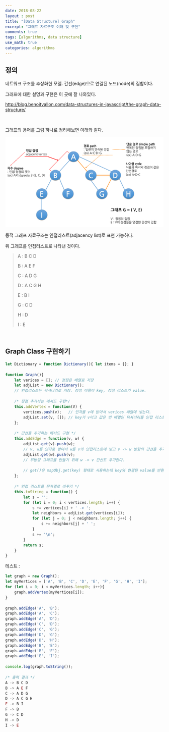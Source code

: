 ```yaml
---
date: 2018-08-22
layout : post
title: "[Data Structure] Graph"
excerpt: "그래프 자료구조 이해 및 구현"
comments: true
tags: [algorithms, data structure]
use_math: true
categories: algorithms
---
```




## 정의

네트워크 구조를 추상화한 모델. 간선(edge)으로 연결된 노드(node)의 집합이다. 

그래프에 대한 설명과 구현은 이 곳에 잘 나와있다.

http://blog.benoitvallon.com/data-structures-in-javascript/the-graph-data-structure/

<br>

그래프의 용어를 그림 하나로 정리해보면 아래와 같다.

<img src="https://github.com/lifeisgouda/img/blob/master/Algorithms/graph.png?raw=true">

<br>

동적 그래프 자료구조는 인접리스트(adjacency list)로 표현 가능하다.

위 그래프를 인접리스트로 나타낸 것이다.

> A : B C D
>
> B : A E F
>
> C : A D G
>
> D : A C G H
>
> E : B I
>
> G : C D
>
> H : D
>
> I : E

<br>

## Graph Class 구현하기

```javascript
let Dictionary = function Dictionary(){ let items = {}; }

function Graph(){
    let verices = []; // 정점은 배열로 저장
    let adjList = new Dictionary(); 
    // 인접리스트는 딕셔너리로 저장. 정점 이름이 key, 정점 리스트가 value.
    
    /* 정점 추가하는 메서드 구현*/
    this.addVertex = function(V) {
        vertices.push(v);   // 인자를 v에 받아서 verices 배열에 넣는다.
        adjList.set(v, []); // key가 v이고 값은 빈 배열인 딕셔너리를 인접 리스트로 세팅한다.
    };
    
    /* 간선을 추가하는 메서드 구현 */
    this.addEdge = function(v, w) {
        adjList.get(v).push(w);  
        // v, w를 인자로 받아서 w를 v의 인접리스트에 넣고 v -> w 방향의 간선을 추가한다.
        adjList.get(w).push(v); 
        // 무방향 그래프를 만들기 위해 w -> v 간선도 추가한다.
        
        // get()은 mapObj.get(key) 형태로 사용하는데 key와 연결된 value를 반환한다.
    };
    
    /* 인접 리스트를 문자열로 바꾸기 */
    this.toString = function() {
        let s = '';
        for (let i = 0; i < vertices.length; i++) {
            s += vertices[i] + ' -> ';
            let neighbors = adjList.get(vertices[i]);
            for (let j = 0; j < neighbors.length; j++) {
                s += neighbors[j] + ' ';
            }
            s += '\n';
        }
        return s;
    }
}

```



테스트 : 

```javascript
let graph = new Graph();
let myVertices = ['A', 'B', 'C', 'D', 'E', 'F', 'G', 'H', 'I'];
for (let i = 0; i < myVertices.length; i++){
    graph.addVertex(myVertices[i]);
}

graph.addEdge('A', 'B');
graph.addEdge('A', 'C');
graph.addEdge('A', 'D');
graph.addEdge('C', 'D');
graph.addEdge('C', 'G');
graph.addEdge('D', 'G');
graph.addEdge('D', 'H');
graph.addEdge('B', 'E');
graph.addEdge('B', 'F');
graph.addEdge('E', 'I');

console.log(graph.toString());

/* 출력 결과 */
A -> B C D 
B -> A E F 
C -> A D G 
D -> A C G H 
E -> B I 
F -> B 
G -> C D 
H -> D 
I -> E 
```





